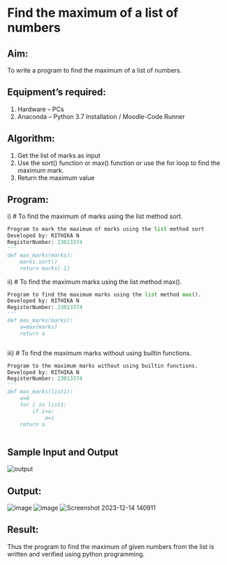 # Find the maximum of a list of numbers
## Aim:
To write a program to find the maximum of a list of numbers.
## Equipment’s required:
1.	Hardware – PCs
2.	Anaconda – Python 3.7 Installation / Moodle-Code Runner
## Algorithm:
1.	Get the list of marks as input
2.	Use the sort() function or max() function or use the for loop to find the maximum mark.
3.	Return the maximum value
## Program:

i)	# To find the maximum of marks using the list method sort.
```Python
Program to mark the maximum of marks using the list method sort
Developed by: RITHIKA N
RegisterNumber: 23013374
'''
def max_marks(marks):
    marks.sort()
    return marks[-1]


```

ii)	# To find the maximum marks using the list method max().
```Python
Program to find the maximum marks using the list method max().
Developed by: RITHIKA N
RegisterNumber: 23013374
'''
def max_marks(marks):
    a=max(marks)
    return a



```

iii) # To find the maximum marks without using builtin functions.
```Python
Program to the maximum marks without using builtin functions.
Developed by: RITHIKA N
RegisterNumber: 23013374
'''
def max_marks(list1):
    a=0
    for i in list1:
        if i>a:
            a=i
    return a



```
## Sample Input and Output
![output](./img/max_marks1.jpg) 

## Output:
![image](https://github.com/Rithikachezhian/FindMaximum/assets/145742406/6206657a-4380-4262-b1f8-8462b30dbc31)
![image](https://github.com/Rithikachezhian/FindMaximum/assets/145742406/6532c69f-7861-4c49-925d-80f501186220)
![Screenshot 2023-12-14 140911](https://github.com/Rithikachezhian/FindMaximum/assets/145742406/12b894a9-e4ae-4ab0-a961-17ff2f7020df)



## Result:
Thus the program to find the maximum of given numbers from the list is written and verified using python programming.
